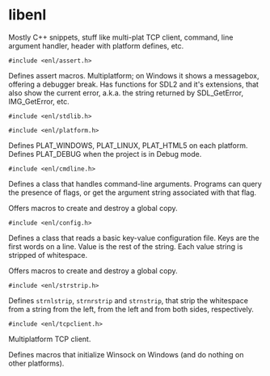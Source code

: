 # libenl
Mostly C++ snippets, stuff like multi-plat TCP client, command,
line argument handler, header with platform defines, etc.

`#include <enl/assert.h>`

Defines assert macros. Multiplatform; on Windows it shows a 
messagebox, offering a debugger break. Has functions for SDL2 
and it's extensions, that also show the current error, a.k.a. the 
string returned by SDL_GetError, IMG_GetError, etc.

`#include <enl/stdlib.h>`

`#include <enl/platform.h>`

Defines PLAT_WINDOWS, PLAT_LINUX, PLAT_HTML5 on each platform. 
Defines PLAT_DEBUG when the project is in Debug mode.

`#include <enl/cmdline.h>`

Defines a class that handles command-line arguments. Programs can 
query the presence of flags, or get the argument string associated 
with that flag.

Offers macros to create and destroy a global copy.

`#include <enl/config.h>`

Defines a class that reads a basic key-value configuration file. 
Keys are the first words on a line. Value is the rest of the string. 
Each value string is stripped of whitespace.

Offers macros to create and destroy a global copy.

`#include <enl/strstrip.h>`

Defines `strnlstrip`, `strnrstrip` and `strnstrip`, that strip 
the whitespace from a string from the left, from the left and from 
both sides, respectively.

`#include <enl/tcpclient.h>`

Multiplatform TCP client.

Defines macros that initialize Winsock on Windows (and do nothing on 
other platforms).
